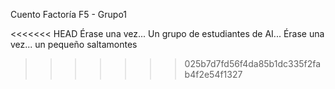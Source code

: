 Cuento Factoría F5 - Grupo1

<<<<<<< HEAD
Érase una vez...
Un grupo de estudiantes de AI...
Érase una vez... un pequeño saltamontes
>>>>>>> 025b7d7fd56f4da85b1dc335f2fab4f2e54f1327
